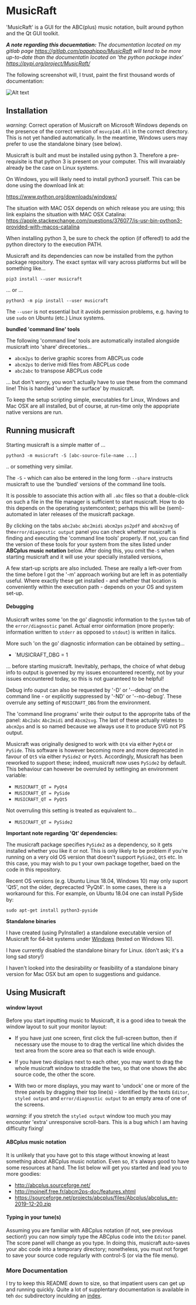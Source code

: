 MusicRaft
=========

'MusicRaft' is a GUI for the ABC(plus) music notation, built around python and the Qt GUI toolkit.

__*A note regarding this docuemtation:*__ *The documentation located on my gitlab page
<https://gitlab.com/papahippo/MusicRaft>
 will tend to be more up-to-date than the documentatin located on 'the python package index' <https://pypi.org/project/MusicRaft/>*


The following screenshot will, I trust, paint the first thousand words
of documentation:


![Alt text](https://gitlab.com/papahippo/MusicRaft/raw/master/screenshots/Musicraft_019.png?raw=true "Editing ABCplus music source while viewing graphical ouput")

## Installation

_warning_: Correct operation of Musicraft on Microsoft Windows depends
on the presence of the correct version of `msvcp140.dll` in the correct
directory. This is not yet handled automatically. In the meantime,
Windows users may prefer to use the standalone binary (see below).


Musicraft is built and must be installed using python 3. Therefore a pre-requisite is that 
python 3 is present on your computer. This will invaraiably
already be the case on Linux systems.

On Windows, you will likely need to install python3 yourself.
This can be done using the download link at:

https://www.python.org/downloads/windows/

The situation with MAC OSX depends on which release you are using;
this link explains the situation with MAC OSX Catalina:
<https://apple.stackexchange.com/questions/376077/is-usr-bin-python3-provided-with-macos-catalina> 

When installing python 3, be sure to check the option (if offered!) to
add the python directory to the execution PATH.
  
Musicraft and its dependencies can now be installed from
the python package repository.
The exact syntax will vary across platforms but will be something like...

`pip3 install --user musicraft`

... or ...

`python3 -m pip install --user musicraft`

The `--user` is not essential but it avoids permission problems,
 e.g. having to use `sudo` on Ubuntu (etc.) Linux systems.


__bundled 'command line' tools__

The following 'command line' tools are automatically installed alongside
musicraft into 'share' direcetories...

* `abcm2ps` to derive graphic scores from ABCPLus code
* `abcm2ps` to derive midi files from ABCPLus code
* `abc2abc` to transpose ABCPLus code

... but don't worry, you won't actually have to use these from
the command line! This is handled 'under the surface' by
musicraft.

To keep the setup scripting simple, executables for Linux, Windows
and Mac OSX are all installed, but of course, at run-time only the
appopriate native versions are run.

## Running musicraft

Starting musicraft is a simple matter of ...

`python3 -m musicraft -S [abc-source-file-name ...]` 
 
 .. or something very similar. 

The `-S` - which can also be entered in the long form `--share`
instructs musicraft to use the 'bundled' versions of the command line tools.

It is possible to associate this action with all `.abc` files so that a 
double-click on such a file in the file manager is sufficient to start
musicraft. How to do this depends on the operating systemcontext; perhaps
this will be (semi)- automated in later releases of the musicraft
package.

By clicking on the tabs `abc2abc` `abc2midi` `abcm2ps` `ps2pdf`
and `abcm2svg` of the`error/diagnostic output` panel you can check whether musicraft
is finding and executing the 'command line tools' properly. If not, 
you can find the version of these tools for your system from
the sites listed  under __ABCplus music notation__ below. After doing this, you omit
the`-S` when starting musicraft and it will use your specially installed versions,

A few start-up scripts are also included. These are really a left-over from
the time before I got the '-m' approach working but are left in as potentially
useful. Where exactly these get installed - and whether that location
is conveniently within the execution path - depends on your OS and system set-up.  

#### Debugging

Musicraft writes some 'on the go' diagnostic information to the `System` tab of
the `error/diagnostic` panel. Actual error oinformation (more properly:
information written to `stderr` as opposed to `stdout`) is written
in italics.

More such 'on the go' diagnostic information can be obtained by setting...
* `MUSICRAFT_DBG = 1

... before starting musicraft. Inevitably, perhaps, the choice of what
debug info to output is governed by my issues encountered recently, not by
your issues encountered today, so this is not guaranteed to be helpful!  

Debug info ouput can also be requested by '-D' or '--debug' on the command
line - or explicitly suppressed by '-ND' or '--no-debug'. These overrule
any setting of `MUSICRAFT_DBG` from the environment.

The 'command line programs' write their output to the approprite tabs
of the panel: `Abc2abc` `Abc2midi` and `Abcm2svg`. The last of these
actually relates to `abcm2ps` and is so named because we always use it 
to produce SVG not PS output.
 
 
Musicraft was originally designed to work with `Qt4` via either `PyQt4` or
`PySide`. This software is however becoming more and more deprecated in
favour of `Qt5` via either `PySide2` or `PyQt5`. Accordingly, Musicraft has
been reworked to support these; indeed, musicraft now uses `PySide2`
by default. This behaviour can however be overruled by settinging an
environment variable:

* `MUSICRAFT_QT = PyQt4`
* `MUSICRAFT_QT = PySide`
* `MUSICRAFT_QT = PyQt5`

Not overruling this setting is treated as equivalent to...

* `MUSICRAFT_QT = PySide2`

__Important note regarding 'Qt' dependencies:__

The musicraft package specifies `PySide2` as a dependency, so it gets installed
whether you like it or not. This is only likely to be  problem if you're
running on a very old OS version that doesn't support `PySide2`, `Qt5` etc.
In this case, you may wish to pu t your own package together, baed on
the code in this repository.  

Recent OS versions (e.g. Ubuntu Linux 18.04, Windows 10) may only
suport 'Qt5', not the older, deprecacted 'PyQt4'. In some cases, there is
a workaround for this. For example, on Ubuntu 18.04 one can install
PySide by:

`sudo apt-get install python3-pyside`

__Standalone binaries__

I have created (using PyInstaller) a standalone executable version  of Musicraft for 64-bit systems under
[Windows](https://gitlab.com/papahippo/MusicRaft/blob/master/dist/win_musicraft.exe) (tested on Windows 10).
 
I have currently disabled the standalone binary for Linux. (don't ask;
it's a long sad story!)

I haven't looked into the desirability or feasibility of a standalone binary version
for Mac OSX but am open to suggestions and guidance.  
 
 ## Using Musicraft
 
 #### window layout
 
 Before you start inputting music to Musicraft, it is a good idea
 to tweak the window layout to suit your monitor layout:
 
 * If you have just one screen, first click the full-screen button,
 then if necessary use the mouse to to drag the vertical line which divides the
 text area from the score area so that each is wide enough.
 
 * If you have two displays next to each other, you may want to
 drag the whole musicraft window to straddle the two, so that one shows the abc source code,
 the other the score.
 
 * With two or more displays, you may want to 'undock' one or more of the
 three panels by dragging their top line(s) - identified by the texts
 `Editor`, `styled output` and `error/diagnostic output` to
 an empty area of one of the screens.   

*warning:* if you stretch the `styled output` window too much
you may encounter 'extra' unresponsive scroll-bars. This is a bug which I
am having difficulty fixing!

#### ABCplus music notation

It is unlikely that you have got to this stage without
knowing at least something about ABCplus music notation.
Even so, it's always good to have some resources at hand.
The list below will get you started and lead you to more goodies:

* <http://abcplus.sourceforge.net/>
* <http://moinejf.free.fr/abcm2ps-doc/features.xhtml>
* <https://sourceforge.net/projects/abcplus/files/Abcplus/abcplus_en-2019-12-20.zip>

#### Typing in your tune(s)
Assuming you are familiar with ABCplus notation (if not, see previous section!)
you can now simply type the ABCplus code into the `Editor` panel.
The score panel will change as you type. In doing this, musicraft auto-saves
your abc code into a temporary directory; nonetheless, you must not forget to
save your source code regularly with control-S (or via the file menu). 

### More Documentation

I try to keep this README down to size, so that impatient users can
get up and running quickly. Quite a lot of supplentary documentation
is available in teh `doc` subdirectory inculding an
[index](doc/INDEX.md).
